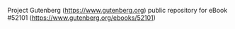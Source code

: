 Project Gutenberg (https://www.gutenberg.org) public repository for
eBook #52101 (https://www.gutenberg.org/ebooks/52101)
